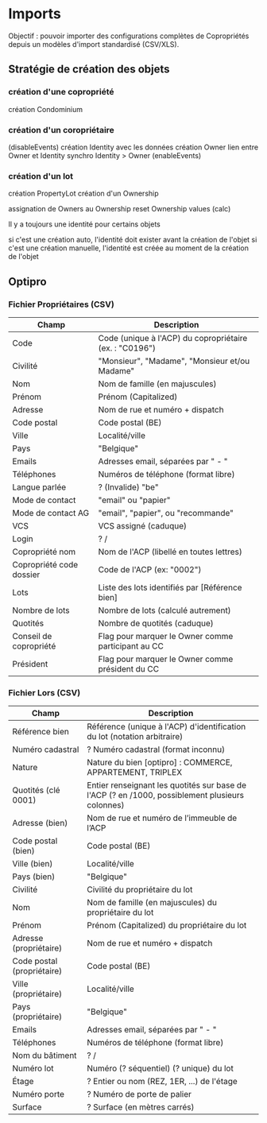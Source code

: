 # Imports

Objectif : pouvoir importer des configurations complètes de Copropriétés depuis un modèles d'import standardisé (CSV/XLS).

## Stratégie de création des objets

### création d'une copropriété
création Condominium


### création d'un coropriétaire
(disableEvents)
création Identity avec les données
création Owner
lien entre Owner et Identity
synchro Identity > Owner
(enableEvents)


### création d'un lot

création PropertyLot
création d'un Ownership

assignation de Owners au Ownership
reset Ownership values (calc)


Il y a toujours une identité pour certains objets


si c'est une création auto, l'identité doit exister avant la création de l'objet
si c'est une création manuelle, l'identité est créée au moment de la création de l'objet




## Optipro


### Fichier Propriétaires (CSV)

| Champ                     | Description                                                                 |
|---------------------------|-----------------------------------------------------------------------------|
| Code                      | Code (unique à l'ACP) du copropriétaire (ex. : "C0196")                     |
| Civilité                  | "Monsieur", "Madame", "Monsieur et/ou Madame"                               |
| Nom                       | Nom de famille (en majuscules)                                              |
| Prénom                    | Prénom (Capitalized)                                                        |
| Adresse                   | Nom de rue et numéro + dispatch                                             |
| Code postal               | Code postal (BE)                                                            |
| Ville                     | Localité/ville                                                              |
| Pays                      | "Belgique"                                                                  |
| Emails                    | Adresses email, séparées par " - "                                          |
| Téléphones                | Numéros de téléphone (format libre)                                         |
| Langue parlée             | ? (Invalide) "be"                                                           |
| Mode de contact           | "email" ou "papier"                                                         |
| Mode de contact AG        | "email", "papier", ou "recommande"                                          |
| VCS                       | VCS assigné (caduque)                                                       |
| Login                     | ? /                                                                         |
| Copropriété nom           | Nom de l'ACP (libellé en toutes lettres)                                    |
| Copropriété code dossier  | Code de l'ACP (ex: "0002")                                                  |
| Lots                      | Liste des lots identifiés par [Référence bien]                              |
| Nombre de lots            | Nombre de lots (calculé autrement)                                          |
| Quotités                  | Nombre de quotités (caduque)                                                |
| Conseil de copropriété    | Flag pour marquer le Owner comme participant au CC                          |
| Président                 | Flag pour marquer le Owner comme président du CC                            |


### Fichier Lors (CSV)

| Champ                         | Description                                                                                     |
|-------------------------------|-------------------------------------------------------------------------------------------------|
| Référence bien                | Référence (unique à l'ACP) d'identification du lot (notation arbitraire)                        |
| Numéro cadastral              | ? Numéro cadastral (format inconnu)                                                             |
| Nature                        | Nature du bien [optipro] : COMMERCE, APPARTEMENT, TRIPLEX                                       |
| Quotités (clé 0001)           | Entier renseignant les quotités sur base de l'ACP (? en /1000, possiblement plusieurs colonnes) |
| Adresse (bien)                | Nom de rue et numéro de l’immeuble de l’ACP                                                     |
| Code postal (bien)            | Code postal (BE)                                                                                |
| Ville (bien)                  | Localité/ville                                                                                  |
| Pays (bien)                   | "Belgique"                                                                                      |
| Civilité                      | Civilité du propriétaire du lot                                                                 |
| Nom                           | Nom de famille (en majuscules) du propriétaire du lot                                           |
| Prénom                        | Prénom (Capitalized) du propriétaire du lot                                                     |
| Adresse (propriétaire)        | Nom de rue et numéro + dispatch                                                                 |
| Code postal (propriétaire)    | Code postal (BE)                                                                                |
| Ville (propriétaire)          | Localité/ville                                                                                  |
| Pays (propriétaire)           | "Belgique"                                                                                      |
| Emails                        | Adresses email, séparées par " - "                                                              |
| Téléphones                    | Numéros de téléphone (format libre)                                                             |
| Nom du bâtiment               | ? /                                                                                             |
| Numéro lot                    | Numéro (? séquentiel) (? unique) du lot                                                         |
| Étage                         | ? Entier ou nom (REZ, 1ER, ...) de l'étage                                                      |
| Numéro porte                  | ? Numéro de porte de palier                                                                     |
| Surface                       | ? Surface (en mètres carrés)                                                                    |
